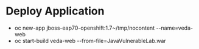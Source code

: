 # Deploy Application
- oc new-app jboss-eap70-openshift:1.7~/tmp/nocontent --name=veda-web
- oc start-build veda-web --from-file=JavaVulnerableLab.war
